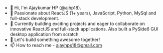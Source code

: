 - 👋 Hi, I'm Ajaykumar HP (@ajhp18).
- 👀 Passionate about ReactJS (1+ years), JavaScript, Python, MySql and full-stack development. 
- 🌱 Currently building exciting projects and eager to collaborate on innovative ReactJS and full-stack applications. Also built a PySide6 GUI desktop application from scratch.
- 💞️ Let's build something awesome together!
- 📫 How to reach me - ajayhps18@gmail.com

<!---
Ajhp18/Ajhp18 is a ✨ special ✨ repository because its `README.md` (this file) appears on your GitHub profile.
You can click the Preview link to take a look at your changes.
--->
